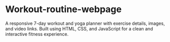 # Workout-routine-webpage
A responsive 7-day workout and yoga planner with exercise details, images, and video links. Built using HTML, CSS, and JavaScript for a clean and interactive fitness experience.
